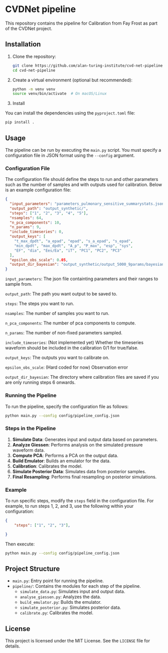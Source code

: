 # CVDNet pipeline

This repository contains the pipeline for Calibration from Fay Frost as part of the CVDNet project.

## Installation

1. Clone the repository:
   ```bash
   git clone https://github.com/alan-turing-institute/cvd-net-pipeline
   cd cvd-net-pipeline
   ```

2. Create a virtual environment (optional but recommended):
   ```bash
   python -m venv venv
   source venv/bin/activate  # On macOS/Linux
   ```

3. Install

You can install the dependencies using the `pyproject.toml` file:
   ```bash
   pip install .
   ```

## Usage

The pipeline can be run by executing the `main.py` script. You must specify a configuration file in JSON format using the `--config` argument.

### Configuration File

The configuration file should define the steps to run and other parameters such as the number of samples and with outputs used for calibration. Below is an example configuration file:

```json
{
  "input_parameters": "parameters_pulmonary_sensitive_summarystats.json",
  "output_path": "output_synthetic/",
  "steps": ["1", "2", "3", "4", "5"],  
  "nsamples": 64,
  "n_pca_components": 10,
  "n_params": 9,
  "include_timeseries": 0,
  "output_keys": [
    "t_max_dpdt", "a_epad", "epad", "s_a_epad", "s_epad",
    "min_dpdt", "max_dpdt", "A_p", "P_max", "esp", "sys",
    "EF", "dia", "Ees/Ea", "iT", "PC1", "PC2", "PC3"
  ],
  "epsilon_obs_scale": 0.05,
  "output_dir_bayesian": "output_synthetic/output_5000_9params/bayesian_calibration_results/18_output_keys/calibration_20250619_135107"
}

```

```input_parameters```: The json file containting parameters and their ranges to sample from. 

```output_path```: The path you want output to be saved to.

```steps```: The steps you want to run.

```nsamples```: The number of samples you want to run.

```n_pca_components```: The number of pca components to compute.

```n_params```: The number of non-fixed parameters sampled.

```include_timeseries```: (Not implemented yet) Whether the timeseries waveform should be included in the calibration 0/1 for true/false.

```output_keys```: The outputs you want to calibrate on.

```epsilon_obs_scale```: (Hard coded for now) Observation error

```output_dir_bayesian```: The directory where calibration files are saved if you are only running steps 6 onwards.  

### Running the Pipeline

To run the pipeline, specify the configuration file as follows:

```bash
python main.py --config config/pipeline_config.json
```

### Steps in the Pipeline
1. **Simulate Data**: Generates input and output data based on parameters.
2. **Analyze Giessen**: Performs analysis on the simulated pressure waveform data.
3. **Compute PCA**: Performs a PCA on the output data.
4. **Build Emulator**: Builds an emulator for the data.
5.  **Calibration**: Calibrates the model.
6.  **Simulate Posterior Data**: Simulates data from posterior samples.
7. **Final Resampling**: Performs final resampling on posterior simulations.

### Example

To run specific steps, modify the `steps` field in the configuration file. For example, to run steps 1, 2, and 3, use the following within your configuration:

```json
{
    "steps": ["1", "2", "3"],

}
```

Then execute:

```bash
python main.py --config config/pipeline_config.json
```

## Project Structure

- `main.py`: Entry point for running the pipeline.
- `pipeline/`: Contains the modules for each step of the pipeline.
  - `simulate_data.py`: Simulates input and output data.
  - `analyse_giessen.py`: Analyzes the data.
  - `build_emulator.py`: Builds the emulator.
  - `simulate_posterior.py`: Simulates posterior data.
  - `calibrate.py`: Calibrates the model.

## License

This project is licensed under the MIT License. See the `LICENSE` file for details.
```
